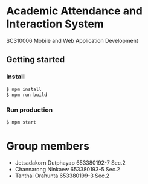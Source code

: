 # Academic Attendance and Interaction System
SC310006	Mobile and Web Application Development
## Getting started
### Install
    $ npm install
    $ npm run build
  
### Run production
    $ npm start

# Group members
- Jetsadakorn Dutphayap 653380192-7 Sec.2
- Channarong Ninkaew 653380193-5 Sec.2
- Tanthai Orahunta 653380199-3 Sec.2
